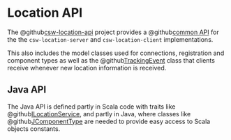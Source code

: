 # Location API

The @github[csw-location-api](/csw-location/csw-location-api) project provides a
@github[common API](/csw-location/csw-location-api/src/main/scala/csw/location/api/scaladsl/LocationService.scala) for the the `csw-location-server` and `csw-location-client` implementations.

This also includes the model classes used for connections, registration and component types as well as the
@github[TrackingEvent](/csw-location/csw-location-api/src/main/scala/csw/location/api/models/TrackingEvent.scala) class that clients receive whenever new location information is received.

## Java API

The Java API is defined partly in Scala code with traits like
@github[ILocationService](/csw-location/csw-location-api/src/main/scala/csw/location/api/javadsl/ILocationService.scala), and partly in Java, where classes like
@github[JComponentType](/csw-location/csw-location-api/src/main/java/csw/location/api/javadsl/JComponentType.java) are needed to provide easy access to Scala objects constants.
